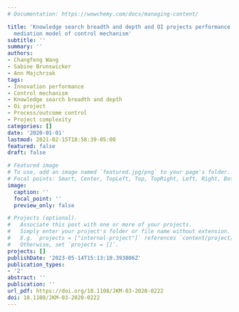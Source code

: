 ```yaml
---
# Documentation: https://wowchemy.com/docs/managing-content/

title: 'Knowledge search breadth and depth and OI projects performance: a moderated
  mediation model of control mechanism'
subtitle: ''
summary: ''
authors:
- Changfeng Wang
- Sabine Brunswicker
- Ann Majchrzak
tags:
- Innovation performance
- Control mechanism
- Knowledge search breadth and depth
- Oi project
- Process/outcome control
- Project complexity
categories: []
date: '2020-01-01'
lastmod: 2021-02-15T18:58:39-05:00
featured: false
draft: false

# Featured image
# To use, add an image named `featured.jpg/png` to your page's folder.
# Focal points: Smart, Center, TopLeft, Top, TopRight, Left, Right, BottomLeft, Bottom, BottomRight.
image:
  caption: ''
  focal_point: ''
  preview_only: false

# Projects (optional).
#   Associate this post with one or more of your projects.
#   Simply enter your project's folder or file name without extension.
#   E.g. `projects = ["internal-project"]` references `content/project/deep-learning/index.md`.
#   Otherwise, set `projects = []`.
projects: []
publishDate: '2023-05-14T15:13:10.393806Z'
publication_types:
- '2'
abstract: ''
publication: ''
url_pdf: https://doi.org/10.1108/JKM-03-2020-0222
doi: 10.1108/JKM-03-2020-0222
---
```

